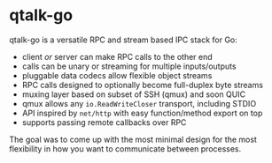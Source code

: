 # qtalk-go

qtalk-go is a versatile RPC and stream based IPC stack for Go: 

 * client *or* server can make RPC calls to the other end
 * calls can be unary or streaming for multiple inputs/outputs
 * pluggable data codecs allow flexible object streams
 * RPC calls designed to optionally become full-duplex byte streams
 * muxing layer based on subset of SSH (qmux) and soon QUIC
 * qmux allows any `io.ReadWriteCloser` transport, including STDIO
 * API inspired by `net/http` with easy function/method export on top
 * supports passing remote callbacks over RPC

The goal was to come up with the most minimal design for the most flexibility
in how you want to communicate between processes. 